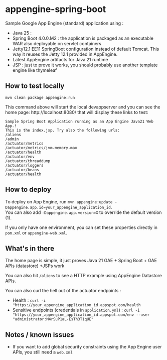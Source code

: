 # appengine-spring-boot

Sample Google App Engine (standard) application using :

 * Java 25 : 
 * Spring Boot 4.0.0.M2 : the application is packaged as an executable WAR also deployable on servlet containers
 * Jetty12.1 EE11 SpringBoot configuration instead of default Tomcat. This way it reuses the Jetty 12.1 provided in AppEngine.
 * Latest AppEngine artifacts for Java 21 runtime
 * JSP : just to prove it works, you should probably use another template engine like thymeleaf

## How to test locally

 ```
mvn clean package appengine:run
```

This command above will start the local devappserver and you can see the home page: http://localhost:8080/ that will display these links to test:

```
Sample Spring Boot Application running as an App Engine Java21 Web App.!
This is the index.jsp. Try also the following urls:
/aliens
/admin
/actuator/metrics
/actuator/metrics/jvm.memory.max
/actuator/health
/actuator/env
/actuator/threaddump
/actuator/loggers
/actuator/beans
/actuator/health
```

## How to deploy

To deploy on App Engine, run `mvn appengine:update -Dappengine.app.id=your_appengine_application_id`.  
You can also add `-Dappengine.app.version=X` to override the default version (1).

If you only have one environment, you can set these properties directly in `pom.xml` or `appengine-web.xml`.

## What's in there

The home page is simple, it just proves Java 21 GAE + Spring Boot + GAE APIs (datastore) +JSPs work 

You can also hit `/aliens` to see a  HTTP  example using AppEngine Datastore APIs.

You can also curl the hell out of the actuator endpoints :

 * Health : `curl -i "https://your_appengine_application_id.appspot.com/health`
 * Sensitive endpoints (credentials in `application.yml`) : `curl -i "https://your_appengine_application_id.appspot.com/env --user "administrator:M4rSuP1aL-EsTh3T1qUE"` 

## Notes / known issues

 * If you want to  add global security constraints using the App Engine user APIs, you still need a `web.xml`
